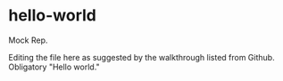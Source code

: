 # hello-world
Mock Rep.

Editing the file here as suggested by the walkthrough listed from Github.
Obligatory "Hello world."
